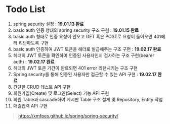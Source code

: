 # Todo List

1. spring security 설정 : <b>19.01.13 완료</b>
2. basic auth 인증 형태의 spring security 구조 구현 : <b>19.01.15 완료</b>
3. basic auth 형태로 인증 요청이 안오고 GET 혹은 POST로 요청이 들어오면 401에러 리턴하도록 구현 
4. basic auth 인증하여 JWT 토큰을 헤더로 발급해주는 구조 구현 : <b>19.02.17 완료</b>
5. 헤더의 JWT 토큰을 확인하여 인증된 사용자인지 검사하는 구조 구현(bearer auth) : <b>19.02.17 완료</b>
6. 헤더의 JWT 토큰 기간이 만료되면 401 error 리턴시키는 구조 구현
7. Spring security를 통해 인증된 사용자만 접근할 수 있는 API 구현 : <b>19.02.17 완료</b>
8. 간단한 CRUD 테스트 API 구현
9. 회원가입(Create) 및 로그인(Select) 기능 API 구현
10. 회원 Table과 cascade하여 게시판 Table 구조 설계 및 Repository, Entity 작업
11. 매출입력 API 구현

> https://xmfpes.github.io/spring/spring-security/
